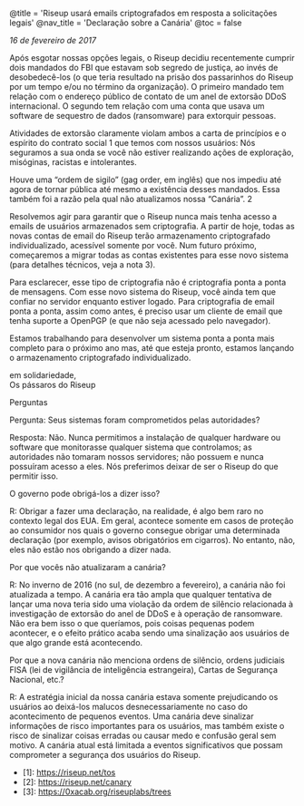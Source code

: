 @title = 'Riseup usará emails criptografados em resposta a solicitações legais'
@nav_title = 'Declaração sobre a Canária'
@toc = false

_16 de fevereiro de 2017_

Após esgotar nossas opções legais, o Riseup decidiu recentemente cumprir dois mandados do FBI que estavam sob segredo de justiça, ao invés de desobedecê-los (o que teria resultado na prisão dos passarinhos do Riseup por um tempo e/ou no término da organização). O primeiro mandado tem relação com o endereço público de contato de um anel de extorsão DDoS internacional. O segundo tem relação com uma conta que usava um software de sequestro de dados (ransomware) para extorquir pessoas.

Atividades de extorsão claramente violam ambos a carta de princípios e o espírito do contrato social 1 que temos com nossos usuários: Nós seguramos a sua onda se você não estiver realizando ações de exploração, misóginas, racistas e intolerantes.

Houve uma “ordem de sigilo” (gag order, em inglês) que nos impediu até agora de tornar pública até mesmo a existência desses mandados. Essa também foi a razão pela qual não atualizamos nossa “Canária”. 2

Resolvemos agir para garantir que o Riseup nunca mais tenha acesso a emails de usuários armazenados sem criptografia. A partir de hoje, todas as novas contas de email do Riseup terão armazenamento criptografado individualizado, acessível somente por você. Num futuro próximo, começaremos a migrar todas as contas existentes para esse novo sistema (para detalhes técnicos, veja a nota 3).

Para esclarecer, esse tipo de criptografia não é criptografia ponta a ponta de mensagens. Com esse novo sistema do Riseup, você ainda tem que confiar no servidor enquanto estiver logado. Para criptografia de email ponta a ponta, assim como antes, é preciso usar um cliente de email que tenha suporte a OpenPGP (e que não seja acessado pelo navegador).

Estamos trabalhando para desenvolver um sistema ponta a ponta mais completo para o próximo ano mas, até que esteja pronto, estamos lançando o armazenamento criptografado individualizado.

em solidariedade,<br>
Os pássaros do Riseup

Perguntas

Pergunta: Seus sistemas foram comprometidos pelas autoridades?

Resposta: Não. Nunca permitimos a instalação de qualquer hardware ou software que monitorasse qualquer sistema que controlamos; as autoridades não tomaram nossos servidores; não possuem e nunca possuíram acesso a eles. Nós preferimos deixar de ser o Riseup do que permitir isso.

O governo pode obrigá-los a dizer isso?

R: Obrigar a fazer uma declaração, na realidade, é algo bem raro no contexto legal dos EUA. Em geral, acontece somente em casos de proteção ao consumidor nos quais o governo consegue obrigar uma determinada declaração (por exemplo, avisos obrigatórios em cigarros). No entanto, não, eles não estão nos obrigando a dizer nada.

Por que vocês não atualizaram a canária?

R: No inverno de 2016 (no sul, de dezembro a fevereiro), a canária não foi atualizada a tempo. A canária era tão ampla que qualquer tentativa de lançar uma nova teria sido uma violação da ordem de silêncio relacionada à investigação de extorsão do anel de DDoS e à operação de ransomware. Não era bem isso o que queríamos, pois coisas pequenas podem acontecer, e o efeito prático acaba sendo uma sinalização aos usuários de que algo grande está acontecendo.

Por que a nova canária não menciona ordens de silêncio, ordens judiciais FISA (lei de vigilância de inteligência estrangeira), Cartas de Segurança Nacional, etc.?

R: A estratégia inicial da nossa canária estava somente prejudicando os usuários ao deixá-los malucos desnecessariamente no caso do acontecimento de pequenos eventos. Uma canária deve sinalizar informações de risco importantes para os usuários, mas também existe o risco de sinalizar coisas erradas ou causar medo e confusão geral sem motivo. A canária atual está limitada a eventos significativos que possam comprometer a segurança dos usuários do Riseup.


* \[1\]: https://riseup.net/tos
* \[2\]: https://riseup.net/canary
* \[3\]: https://0xacab.org/riseuplabs/trees
